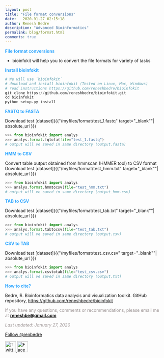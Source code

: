 ```yaml
---
layout: post
title: "File format conversions"
date:   2020-01-27 02:15:18
author: Renesh Bedre
description: "Advanced Bioinformatics"
permalink: blog/format.html
comments: true
---
```


**<span style="color:#33a8ff">File format conversions</span>**
- bioinfokit will help you to convert the file formats for variety of tasks

**<span style="color:#33a8ff">Install bioinfokit</span>**
```python
# We will use `bioinfokit` 
# download and install bioinfokit (Tested on Linux, Mac, Windows) 
# read instructions https://github.com/reneshbedre/bioinfokit
git clone https://github.com/reneshbedre/bioinfokit.git
cd bioinfokit
python setup.py install
```   

**<span style="color:#33a8ff">FASTQ to FASTA</span>**

Download test [dataset]({{"/myfiles/format/test_1.fastq" target="_blank""| absolute_url }})

```python
>>> from bioinfokit import analys
>>> analys.format.fqtofa(file="test_1.fastq")
# output will ve saved in same directory (output.fasta)
```  

**<span style="color:#33a8ff">HMM to CSV</span>**

Convert table output obtained from hmmscan (HMMER tool) to CSV format
Download test [dataset]({{"/myfiles/format/test_hmm.txt" target="_blank""| absolute_url }})

```python
>>> from bioinfokit import analys
>>> analys.format.hmmtocsv(file="test_hmm.txt")
# output will ve saved in same directory (output_hmm.csv)
```  

**<span style="color:#33a8ff">TAB to CSV</span>**

Download test [dataset]({{"/myfiles/format/test_tab.txt" target="_blank""| absolute_url }})

```python
>>> from bioinfokit import analys
>>> analys.format.tabtocsv(file="test_tab.txt")
# output will ve saved in same directory (output.csv)
```  

**<span style="color:#33a8ff">CSV to TAB</span>**

Download test [dataset]({{"/myfiles/format/test_csv.csv" target="_blank""| absolute_url }})

```python
>>> from bioinfokit import analys
>>> analys.format.csvtotab(file="test_csv.csv")
# output will ve saved in same directory (output.txt)
```  

**<span style="color:#33a8ff">How to cite?</span>**

Bedre, R. Bioinformatics data analysis and visualization toolkit. GitHub repository, <a href="https://github.com/reneshbedre/bioinfokit">https://github.com/reneshbedre/bioinfokit</a>

<span style="color:#9e9696">If you have any questions, comments or recommendations, please email me at 
<b>reneshbe@gmail.com</b></span>
    
<span style="color:#9e9696"><i> Last updated: January 27, 2020</i> </span>    


<div>

<a href="https://twitter.com/renbedre?ref_src=twsrc%5Etfw" class="twitter-follow-button" data-show-count="false">Follow @renbedre</a><script async src="https://platform.twitter.com/widgets.js" charset="utf-8"></script>

<a href="https://twitter.com/share?url=https://reneshbedre.github.io/blog/venn.html&amp;text=Venn%20Diagrams%20Python&amp;hashtags=" target="_blank">
        <img src="https://simplesharebuttons.com/images/somacro/twitter.png" alt="Twitter" style="width: 35px;"/>
    </a>
<a href="http://www.facebook.com/sharer.php?u=https://reneshbedre.github.io/blog/venn.html" target="_blank">
        <img src="https://simplesharebuttons.com/images/somacro/facebook.png" alt="Facebook" style="width: 35px;"/>
    </a>    
    
</div>